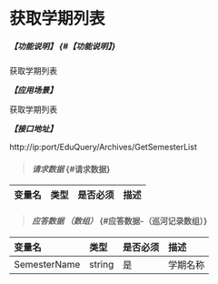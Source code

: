 # 获取学期列表

##### _【功能说明】_ {#【功能说明】}

获取学期列表

_**【应用场景】**_

获取学期列表

_**【接口地址】**_

http://ip:port/EduQuery/Archives/GetSemesterList

> #### _请求数据_ {#请求数据}

| 变量名 | 类型 | 是否必须 | 描述 |
| :--- | :--- | :--- | :--- |


> #### _应答数据 （数组）_ {#应答数据-（巡河记录数组）}

| 变量名 | 类型 | 是否必须 | 描述 |
| :--- | :--- | :--- | :--- |
| SemesterName| string| 是 | 学期名称 |






